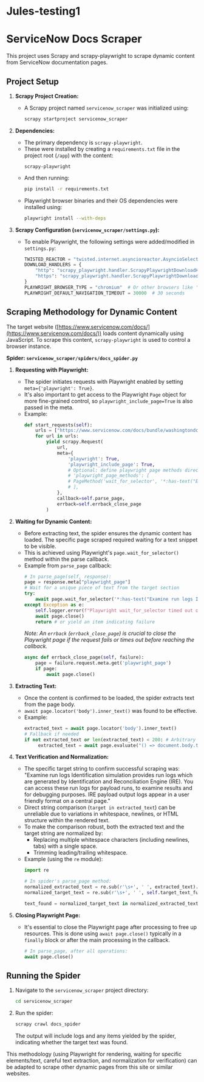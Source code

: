 # Jules-testing1
# ServiceNow Docs Scraper

This project uses Scrapy and scrapy-playwright to scrape dynamic content from ServiceNow documentation pages.

## Project Setup

1.  **Scrapy Project Creation:**
    *   A Scrapy project named `servicenow_scraper` was initialized using:
        ```bash
        scrapy startproject servicenow_scraper
        ```

2.  **Dependencies:**
    *   The primary dependency is `scrapy-playwright`.
    *   These were installed by creating a `requirements.txt` file in the project root (`/app`) with the content:
        ```
        scrapy-playwright
        ```
    *   And then running:
        ```bash
        pip install -r requirements.txt
        ```
    *   Playwright browser binaries and their OS dependencies were installed using:
        ```bash
        playwright install --with-deps
        ```

3.  **Scrapy Configuration (`servicenow_scraper/settings.py`):**
    *   To enable Playwright, the following settings were added/modified in `settings.py`:
        ```python
        TWISTED_REACTOR = "twisted.internet.asyncioreactor.AsyncioSelectorReactor"
        DOWNLOAD_HANDLERS = {
            "http": "scrapy_playwright.handler.ScrapyPlaywrightDownloadHandler",
            "https": "scrapy_playwright.handler.ScrapyPlaywrightDownloadHandler",
        }
        PLAYWRIGHT_BROWSER_TYPE = "chromium"  # Or other browsers like 'firefox', 'webkit'
        PLAYWRIGHT_DEFAULT_NAVIGATION_TIMEOUT = 30000  # 30 seconds
        ```

## Scraping Methodology for Dynamic Content

The target website ([https://www.servicenow.com/docs/](https://www.servicenow.com/docs/)) loads content dynamically using JavaScript. To scrape this content, `scrapy-playwright` is used to control a browser instance.

**Spider: `servicenow_scraper/spiders/docs_spider.py`**

1.  **Requesting with Playwright:**
    *   The spider initiates requests with Playwright enabled by setting `meta={'playwright': True}`.
    *   It's also important to get access to the Playwright `Page` object for more fine-grained control, so `playwright_include_page=True` is also passed in the meta.
    *   Example:
        ```python
        def start_requests(self):
            urls = ["https://www.servicenow.com/docs/bundle/washingtondc-servicenow-platform/page/product/configuration-management/concept/identification-simulation.html?state=seamless"]
            for url in urls:
                yield scrapy.Request(
                    url,
                    meta={
                        'playwright': True,
                        'playwright_include_page': True,
                        # Optional: define playwright page methods directly in meta
                        # 'playwright_page_methods': [
                        # PageMethod('wait_for_selector', '*:has-text("Examine run logs")'),
                        # ],
                    },
                    callback=self.parse_page,
                    errback=self.errback_close_page
                )
        ```

2.  **Waiting for Dynamic Content:**
    *   Before extracting text, the spider ensures the dynamic content has loaded. The specific page scraped required waiting for a text snippet to be visible.
    *   This is achieved using Playwright's `page.wait_for_selector()` method within the parse callback.
    *   Example from `parse_page` callback:
        ```python
        # In parse_page(self, response):
        page = response.meta["playwright_page"]
        # Wait for a unique piece of text from the target section
        try:
            await page.wait_for_selector('*:has-text("Examine run logs Identification simulation provides run logs")', timeout=15000) # 15s timeout
        except Exception as e:
            self.logger.error(f"Playwright wait_for_selector timed out or failed: {e}")
            await page.close()
            return # or yield an item indicating failure
        ```
        *Note: An `errback` (`errback_close_page`) is crucial to close the Playwright page if the request fails or times out before reaching the callback.*
        ```python
        async def errback_close_page(self, failure):
            page = failure.request.meta.get('playwright_page')
            if page:
                await page.close()
        ```


3.  **Extracting Text:**
    *   Once the content is confirmed to be loaded, the spider extracts text from the page body.
    *   `await page.locator('body').inner_text()` was found to be effective.
    *   Example:
        ```python
        extracted_text = await page.locator('body').inner_text()
        # Fallback if needed
        if not extracted_text or len(extracted_text) < 200: # Arbitrary length check
             extracted_text = await page.evaluate("() => document.body.textContent")

        ```

4.  **Text Verification and Normalization:**
    *   The specific target string to confirm successful scraping was: "Examine run logs Identification simulation provides run logs which are generated by Identification and Reconciliation Engine (IRE). You can access these run logs for payload runs, to examine results and for debugging purposes. IRE payload output logs appear in a user friendly format on a central page."
    *   Direct string comparison (`target in extracted_text`) can be unreliable due to variations in whitespace, newlines, or HTML structure within the rendered text.
    *   To make the comparison robust, both the extracted text and the target string are normalized by:
        *   Replacing multiple whitespace characters (including newlines, tabs) with a single space.
        *   Trimming leading/trailing whitespace.
    *   Example (using the `re` module):
        ```python
        import re
        
        # In spider's parse_page method:
        normalized_extracted_text = re.sub(r'\s+', ' ', extracted_text).strip()
        normalized_target_text = re.sub(r'\s+', ' ', self.target_text_full).strip()
        
        text_found = normalized_target_text in normalized_extracted_text
        ```

5.  **Closing Playwright Page:**
    *   It's essential to close the Playwright page after processing to free up resources. This is done using `await page.close()` typically in a `finally` block or after the main processing in the callback.
        ```python
        # In parse_page, after all operations:
        await page.close()
        ```

## Running the Spider

1.  Navigate to the `servicenow_scraper` project directory:
    ```bash
    cd servicenow_scraper
    ```
2.  Run the spider:
    ```bash
    scrapy crawl docs_spider
    ```
    The output will include logs and any items yielded by the spider, indicating whether the target text was found.

This methodology (using Playwright for rendering, waiting for specific elements/text, careful text extraction, and normalization for verification) can be adapted to scrape other dynamic pages from this site or similar websites.
